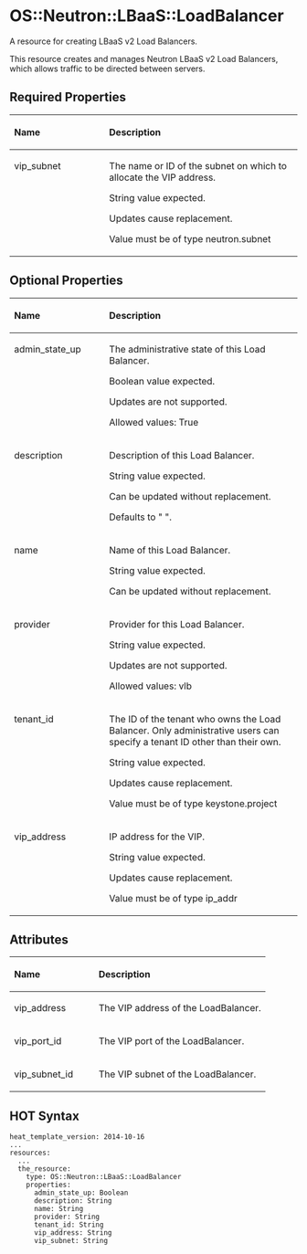 # OS::Neutron::LBaaS::LoadBalancer<a name="EN-US_TOPIC_0088407220"></a>

A resource for creating LBaaS v2 Load Balancers.

This resource creates and manages Neutron LBaaS v2 Load Balancers, which allows traffic to be directed between servers.

## Required Properties<a name="section14427159192414"></a>

<a name="table1525134215243"></a>
<table><thead align="left"><tr id="row155976334208"><th class="cellrowborder" valign="top" width="33%" id="mcps1.1.3.1.1"><p id="p0252742112415"><a name="p0252742112415"></a><a name="p0252742112415"></a><strong id="b166987316176"><a name="b166987316176"></a><a name="b166987316176"></a>Name</strong></p>
</th>
<th class="cellrowborder" valign="top" width="67%" id="mcps1.1.3.1.2"><p id="p172527426241"><a name="p172527426241"></a><a name="p172527426241"></a><strong id="b9699031181713"><a name="b9699031181713"></a><a name="b9699031181713"></a>Description</strong></p>
</th>
</tr>
</thead>
<tbody><tr id="row10597133362015"><td class="cellrowborder" valign="top" width="33%" headers="mcps1.1.3.1.1 "><p id="p1125294219249"><a name="p1125294219249"></a><a name="p1125294219249"></a>vip_subnet</p>
</td>
<td class="cellrowborder" valign="top" width="67%" headers="mcps1.1.3.1.2 "><p id="p54339566"><a name="p54339566"></a><a name="p54339566"></a>The name or ID of the subnet on which to allocate the VIP address.</p>
<p id="p19294047"><a name="p19294047"></a><a name="p19294047"></a>String value expected.</p>
<p id="p39428702"><a name="p39428702"></a><a name="p39428702"></a>Updates cause replacement.</p>
<p id="p19314003"><a name="p19314003"></a><a name="p19314003"></a>Value must be of type neutron.subnet</p>
</td>
</tr>
</tbody>
</table>

## Optional Properties<a name="section6806101602410"></a>

<a name="table7839152712517"></a>
<table><thead align="left"><tr id="row5547144162118"><th class="cellrowborder" valign="top" width="33%" id="mcps1.1.3.1.1"><p id="p58399271251"><a name="p58399271251"></a><a name="p58399271251"></a><strong id="b133346532213"><a name="b133346532213"></a><a name="b133346532213"></a>Name</strong></p>
</th>
<th class="cellrowborder" valign="top" width="67%" id="mcps1.1.3.1.2"><p id="p6839727162514"><a name="p6839727162514"></a><a name="p6839727162514"></a><strong id="b1333565322119"><a name="b1333565322119"></a><a name="b1333565322119"></a>Description</strong></p>
</th>
</tr>
</thead>
<tbody><tr id="row654704418212"><td class="cellrowborder" valign="top" width="33%" headers="mcps1.1.3.1.1 "><p id="p158393276257"><a name="p158393276257"></a><a name="p158393276257"></a>admin_state_up</p>
</td>
<td class="cellrowborder" valign="top" width="67%" headers="mcps1.1.3.1.2 "><p id="p44723749"><a name="p44723749"></a><a name="p44723749"></a>The administrative state of this Load Balancer.</p>
<p id="p66969424"><a name="p66969424"></a><a name="p66969424"></a>Boolean value expected.</p>
<p id="p65853910"><a name="p65853910"></a><a name="p65853910"></a>Updates are not supported.</p>
<p id="p55814278"><a name="p55814278"></a><a name="p55814278"></a>Allowed values: True</p>
</td>
</tr>
<tr id="row11547174411219"><td class="cellrowborder" valign="top" width="33%" headers="mcps1.1.3.1.1 "><p id="p183911279254"><a name="p183911279254"></a><a name="p183911279254"></a>description</p>
</td>
<td class="cellrowborder" valign="top" width="67%" headers="mcps1.1.3.1.2 "><p id="p24662676"><a name="p24662676"></a><a name="p24662676"></a>Description of this Load Balancer.</p>
<p id="p20637500"><a name="p20637500"></a><a name="p20637500"></a>String value expected.</p>
<p id="p51519779"><a name="p51519779"></a><a name="p51519779"></a>Can be updated without replacement.</p>
<p id="p61024835"><a name="p61024835"></a><a name="p61024835"></a>Defaults to " ".</p>
</td>
</tr>
<tr id="row4547344122111"><td class="cellrowborder" valign="top" width="33%" headers="mcps1.1.3.1.1 "><p id="p1283922782518"><a name="p1283922782518"></a><a name="p1283922782518"></a>name</p>
</td>
<td class="cellrowborder" valign="top" width="67%" headers="mcps1.1.3.1.2 "><p id="p44064565"><a name="p44064565"></a><a name="p44064565"></a>Name of this Load Balancer.</p>
<p id="p61036771"><a name="p61036771"></a><a name="p61036771"></a>String value expected.</p>
<p id="p12460028"><a name="p12460028"></a><a name="p12460028"></a>Can be updated without replacement.</p>
</td>
</tr>
<tr id="row254714482111"><td class="cellrowborder" valign="top" width="33%" headers="mcps1.1.3.1.1 "><p id="p983912273251"><a name="p983912273251"></a><a name="p983912273251"></a>provider</p>
</td>
<td class="cellrowborder" valign="top" width="67%" headers="mcps1.1.3.1.2 "><p id="p2629376"><a name="p2629376"></a><a name="p2629376"></a>Provider for this Load Balancer.</p>
<p id="p23664388"><a name="p23664388"></a><a name="p23664388"></a>String value expected.</p>
<p id="p11652904"><a name="p11652904"></a><a name="p11652904"></a>Updates are not supported.</p>
<p id="p37767277"><a name="p37767277"></a><a name="p37767277"></a>Allowed values: vlb</p>
</td>
</tr>
<tr id="row1154744482113"><td class="cellrowborder" valign="top" width="33%" headers="mcps1.1.3.1.1 "><p id="p1684012772511"><a name="p1684012772511"></a><a name="p1684012772511"></a>tenant_id</p>
</td>
<td class="cellrowborder" valign="top" width="67%" headers="mcps1.1.3.1.2 "><p id="p39250631"><a name="p39250631"></a><a name="p39250631"></a>The ID of the tenant who owns the Load Balancer. Only administrative users can specify a tenant ID other than their own.</p>
<p id="p17711366"><a name="p17711366"></a><a name="p17711366"></a>String value expected.</p>
<p id="p25184570"><a name="p25184570"></a><a name="p25184570"></a>Updates cause replacement.</p>
<p id="p25334540"><a name="p25334540"></a><a name="p25334540"></a>Value must be of type keystone.project</p>
</td>
</tr>
<tr id="row1954714462111"><td class="cellrowborder" valign="top" width="33%" headers="mcps1.1.3.1.1 "><p id="p158401727142512"><a name="p158401727142512"></a><a name="p158401727142512"></a>vip_address</p>
</td>
<td class="cellrowborder" valign="top" width="67%" headers="mcps1.1.3.1.2 "><p id="p38831830"><a name="p38831830"></a><a name="p38831830"></a>IP address for the VIP.</p>
<p id="p13942152"><a name="p13942152"></a><a name="p13942152"></a>String value expected.</p>
<p id="p58370508"><a name="p58370508"></a><a name="p58370508"></a>Updates cause replacement.</p>
<p id="p55572532"><a name="p55572532"></a><a name="p55572532"></a>Value must be of type ip_addr</p>
</td>
</tr>
</tbody>
</table>

## Attributes<a name="section20802122332412"></a>

<a name="table1812813918277"></a>
<table><thead align="left"><tr id="row20902137102310"><th class="cellrowborder" valign="top" width="33%" id="mcps1.1.3.1.1"><p id="p41291915273"><a name="p41291915273"></a><a name="p41291915273"></a><strong id="b11716651112313"><a name="b11716651112313"></a><a name="b11716651112313"></a>Name</strong></p>
</th>
<th class="cellrowborder" valign="top" width="67%" id="mcps1.1.3.1.2"><p id="p17129179162715"><a name="p17129179162715"></a><a name="p17129179162715"></a><strong id="b1717145132313"><a name="b1717145132313"></a><a name="b1717145132313"></a>Description</strong></p>
</th>
</tr>
</thead>
<tbody><tr id="row790233719238"><td class="cellrowborder" valign="top" width="33%" headers="mcps1.1.3.1.1 "><p id="p161296912274"><a name="p161296912274"></a><a name="p161296912274"></a>vip_address</p>
</td>
<td class="cellrowborder" valign="top" width="67%" headers="mcps1.1.3.1.2 "><p id="p1312999102717"><a name="p1312999102717"></a><a name="p1312999102717"></a>The VIP address of the LoadBalancer.</p>
</td>
</tr>
<tr id="row189026376234"><td class="cellrowborder" valign="top" width="33%" headers="mcps1.1.3.1.1 "><p id="p212914915272"><a name="p212914915272"></a><a name="p212914915272"></a>vip_port_id</p>
</td>
<td class="cellrowborder" valign="top" width="67%" headers="mcps1.1.3.1.2 "><p id="p912919917271"><a name="p912919917271"></a><a name="p912919917271"></a>The VIP port of the LoadBalancer.</p>
</td>
</tr>
<tr id="row9902123742310"><td class="cellrowborder" valign="top" width="33%" headers="mcps1.1.3.1.1 "><p id="p11129169132716"><a name="p11129169132716"></a><a name="p11129169132716"></a>vip_subnet_id</p>
</td>
<td class="cellrowborder" valign="top" width="67%" headers="mcps1.1.3.1.2 "><p id="p1112918962712"><a name="p1112918962712"></a><a name="p1112918962712"></a>The VIP subnet of the LoadBalancer.</p>
</td>
</tr>
</tbody>
</table>

## HOT Syntax<a name="section672643102413"></a>

```
heat_template_version: 2014-10-16
...
resources:
  ...
  the_resource:
    type: OS::Neutron::LBaaS::LoadBalancer
    properties:
      admin_state_up: Boolean
      description: String
      name: String
      provider: String
      tenant_id: String
      vip_address: String
      vip_subnet: String
```

